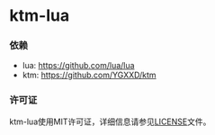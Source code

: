 # ktm-lua

### 依赖

- lua: https://github.com/lua/lua
- ktm: https://github.com/YGXXD/ktm

### 许可证

ktm-lua使用MIT许可证，详细信息请参见[LICENSE](LICENSE)文件。